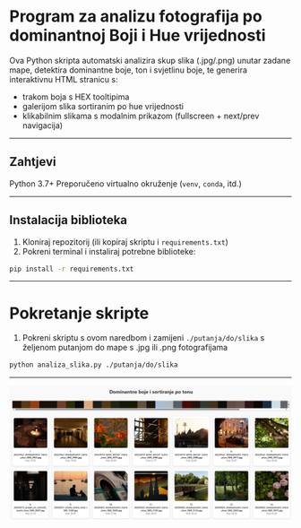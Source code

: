 # Program za analizu fotografija po dominantnoj Boji i Hue vrijednosti

Ova Python skripta automatski analizira skup slika (.jpg/.png) unutar zadane mape, detektira dominantne boje, ton i svjetlinu boje, te generira interaktivnu HTML stranicu s:

- trakom boja s HEX tooltipima
- galerijom slika sortiranim po hue vrijednosti
- klikabilnim slikama s modalnim prikazom (fullscreen + next/prev navigacija)

---

## Zahtjevi

Python 3.7+
Preporučeno virtualno okruženje (`venv`, `conda`, itd.)

---

## Instalacija biblioteka

1. Kloniraj repozitorij (ili kopiraj skriptu i `requirements.txt`)
2. Pokreni terminal i instaliraj potrebne biblioteke:

```bash
pip install -r requirements.txt
```

---

# Pokretanje skripte

1. Pokreni skriptu s ovom naredbom i zamijeni `./putanja/do/slika` s željenom putanjom do mape s .jpg ili .png fotografijama

```bash
python analiza_slika.py ./putanja/do/slika
```

---

![Screenshot nastale web stranice](screenshot.png "Screenshot Web stranice")
